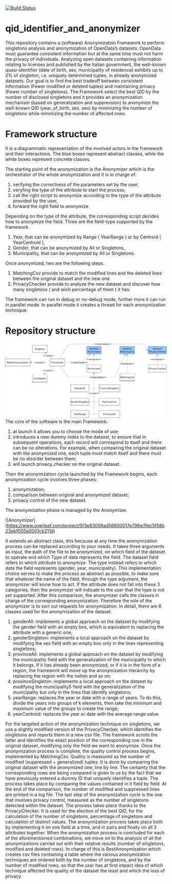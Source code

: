 
[![Build Status](https://travis-ci.com/MatteoPastore/qid_identifier_and_anonymizer.svg?branch=master)](https://travis-ci.com/MatteoPastore/qid_identifier_and_anonymizer)
# qid_identifier_and_anonymizer
This repository contains a (software) Anonymization Framework to perform singletons analysis and anonymization of OpenData’s datasets. OpenData must guarantee consistent information but at the same time must not harm the privacy of individuals. Analyzing open datasets containing information relating to licenses and published by the Italian government, the well-known quasi-identifier (date of birth, sex, municipality of residence) exhibits up to 2% of singleton, i.e. uniquely determined tuples, in already anonymized datasets. Our goal is to find the best tradeoff between consistent information (Fewer modified or deleted tuples) and maintaining privacy (Fewer number of singletons). The Framework select the best QID by the number of disclosed singletons and it provides an anonymization mechanism (based on generalization and suppression) to anonymize the well-known QID (year_of_birth, sex, sex) by minimizing the number of singletons while minimizing the number of affected rows. 
# Framework structure
It is a diagrammatic representation of the involved actors in the framework and their interactions. The blue boxes represent abstract classes, while the white boxes represent concrete classes.



The starting point of the anonymization is the Anonymizer which is the orchestrator of the whole anonymization and it is in charge of:
  1. verifying the correctness of the parameters set by the user,
  2. veryfing the type of the attribute to start the process,
  3. call the right script to anonymize according to the type of the attribute provided by the user,
  4. forward the right field to anonymize
  
Depending on the type of the attribute, the corresponding script decides how to anonymize the field. Three are the field-type supported by the framework.
  1. Year, that can be anonymized by Range ( YearRange ) or by Centroid ( YearCentroid ),
  2. Gender, that can be anonymized by All or Singletons,
  3. Municipality, that can be anonymized by All or Singletons.

Once anonymized, two are the following steps.
  1. MatchingCsv provide to match the modified lines and the deleted lines between the original dataset and the new one.
  2. PrivacyChecker provide to analyze the new dataset and discover how many singletons ( and wich percentage of them ) it has.
  
The framework can run in debug or no-debug mode, further more it can run in parallel mode.
In parallel mode it creates a thread for each anonymization technique.

# Repository structure 
![Structure](https://github.com/isislab-unisa/qid_identifier_and_anonymizer/blob/master/Structure.png?raw=true)
The core of the software is the main Framework:
  1. at launch it allows you to choose the mode of use;
  2. introduces a new dummy index to the dataset, to ensure that in subsequent operations, each record will correspond to itself and there can be no alterations. For example, when comparing the original dataset with the anonymized one, each tuple must match itself and there must be no disorder between them;
  3. will launch privacy_checker on the original dataset.

Then the anonymization cycle launched by the Framework begins, each anonymization cycle involves three phases:
  1. anonymization;
  2. comparison between original and anonymized dataset;
  3. privacy control of the new dataset.

The anonymization phase is managed by the Anonymizer.

![Anonymizer] (https://www.overleaf.com/project/5f3e83059ad56800017e796e/file/5f58b23ebf005a0001cb211d)

It extends an abstract class, this because at any time the anonymization process can be replaced according to your needs.
It takes three arguments as input, the path of the file to be anonymized, on which field of the dataset to operate and which Type of data represents the field. The dataset field refers to which attribute to anonymize. The type instead refers to which data the field represents (gender, year, municipality). This implementation choice serves to make the process as abstract as possible, to make sure that whatever the name of the field, through the type argument, the anonymizer will know how to act.
If the attribute does not fall into these 3 categories, then the anonymizer will indicate to the user that the type is not yet supported.
After this comparison, the anonymizer calls the classes in charge of the corresponding anonymization. Therefore the role of the anonymizer is to sort out requests for anonymization.
In detail, there are 6 classes used for the anonymization of the dataset.
  1. genderAll: implements a global approach on the dataset by modifying the gender field with an empty box, which is equivalent to replacing the attribute with a generic one;
  2. genderSingleton: implements a local approach on the dataset by modifying the sex field with an empty box only in the lines representing singletons;
  3. provinceAll: implements a global approach on the dataset by modifying the municipality field with the generalization of the municipality to which it belongs. If it has already been anonymized, or if it is in the form of a region, the framework will move up the anonymization hierarchy by replacing the region with the nation and so on;
  4. provinceSingleton: implements a local approach on the dataset by modifying the municipality5 field with the generalization of the municipality but only in the lines that identify singletons;
  5. yearRange: replaces the year or date with a range of years. To do this, divide the years into groups of k elements, then take the minimum and maximum value of the groups to create the range;
  6. yearCentroid: replaces the year or date with the average range value.

For the targeted action of the anonymization technique on singletons, we use a slightly modified version of the PrivacyChecker, which identifies the singletons and reports them in a new csv file. The framework scrolls the latter and identifies the exact position of the corresponding row in the original dataset, modifying only the field we want to anonymize.
Once the anonymization process is complete, the quality control process begins, implemented by MatchingCsv. Quality is measured as the number of modified (suppressed + generalized) tuples. It is done by comparing the original dataset with the anonymized one, line by line. The certainty that the corresponding rows are being compared is given to us by the fact that we have previously entered a dummy ID that uniquely identifies a tuple. The process takes place by comparing the values contained in it field by field. At the end of the comparison, the number of modified and suppressed lines are printed in a log file.
The last step of the anonymization cycle is the one that involves privacy control, measured as the number of singletons detected within the dataset. The process takes place thanks to the PrivacyChecker. It is used for the election of the best QID, for the calculation of the number of singletons, percentage of singletons and calculation of distinct values.
The anonymization process takes place both by implementing it on one field at a time, and in pairs and finally on all 3 attributes together. When the anonymization process is concluded for each of the aforementioned combinations, we move on to the analysis of all the anonymizations carried out with their relative results (number of singletons, modified and deleted rows).
In charge of this is BestAnonymization which creates csv files containing a table where the various anonymization techniques are ordered both by the number of singletons, and by the number of modified rows, so that the user has at first impact idea of ​​which technique affected the quality of the dataset the least and which the loss of privacy.










